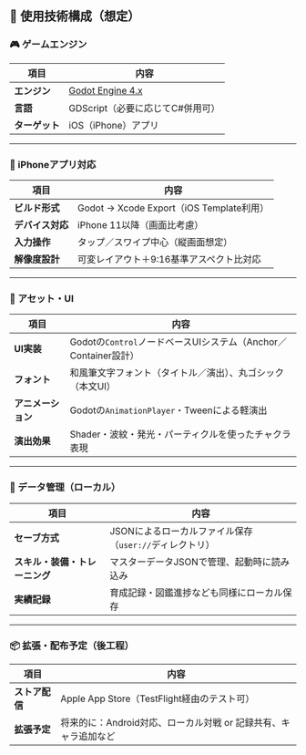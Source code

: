 
## 🧩 使用技術構成（想定）

### 🎮 ゲームエンジン

| 項目        | 内容                                           |
| --------- | -------------------------------------------- |
| **エンジン**  | [Godot Engine 4.x](https://godotengine.org/) |
| **言語**    | GDScript（必要に応じてC#併用可）                        |
| **ターゲット** | iOS（iPhone）アプリ                               |

---

### 📱 iPhoneアプリ対応

| 項目         | 内容                                   |
| ---------- | ------------------------------------ |
| **ビルド形式**  | Godot → Xcode Export（iOS Template利用） |
| **デバイス対応** | iPhone 11以降（画面比考慮）                   |
| **入力操作**   | タップ／スワイプ中心（縦画面想定）                    |
| **解像度設計**  | 可変レイアウト＋9:16基準アスペクト比対応               |

---

### 🎨 アセット・UI

| 項目          | 内容                                              |
| ----------- | ----------------------------------------------- |
| **UI実装**    | Godotの`Control`ノードベースUIシステム（Anchor／Container設計） |
| **フォント**    | 和風筆文字フォント（タイトル／演出）、丸ゴシック（本文UI）                  |
| **アニメーション** | Godotの`AnimationPlayer`・Tweenによる軽演出             |
| **演出効果**    | Shader・波紋・発光・パーティクルを使ったチャクラ表現                   |

---

### 💾 データ管理（ローカル）

| 項目                | 内容                                 |
| ----------------- | ---------------------------------- |
| **セーブ方式**         | JSONによるローカルファイル保存（`user://`ディレクトリ） |
| **スキル・装備・トレーニング** | マスターデータJSONで管理、起動時に読み込み            |
| **実績記録**          | 育成記録・図鑑進捗なども同様にローカル保存              |

---

### 📦 拡張・配布予定（後工程）

| 項目        | 内容                                    |
| --------- | ------------------------------------- |
| **ストア配信** | Apple App Store（TestFlight経由のテスト可）    |
| **拡張予定**  | 将来的に：Android対応、ローカル対戦 or 記録共有、キャラ追加など |
